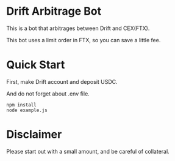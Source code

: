 # Drift Arbitrage Bot

This is a bot that arbitrages between Drift and CEX(FTX).

This bot uses a limit order in FTX, so you can save a little fee.

# Quick Start

First, make Drift account and deposit USDC.

And do not forget about .env file.

```
npm install
node example.js
```

# Disclaimer

Please start out with a small amount, and be careful of collateral.